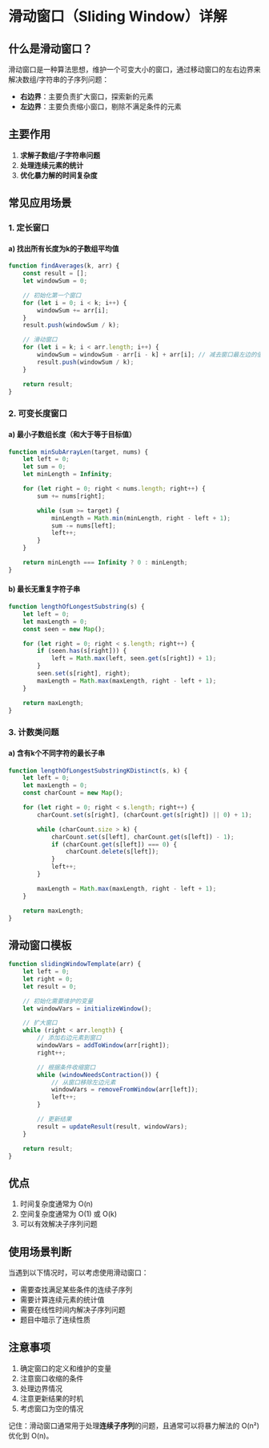 # 滑动窗口（Sliding Window）详解

## 什么是滑动窗口？

滑动窗口是一种算法思想，维护一个可变大小的窗口，通过移动窗口的左右边界来解决数组/字符串的子序列问题：

- **右边界**：主要负责扩大窗口，探索新的元素
- **左边界**：主要负责缩小窗口，剔除不满足条件的元素

## 主要作用

1. **求解子数组/子字符串问题**
2. **处理连续元素的统计**
3. **优化暴力解的时间复杂度**

## 常见应用场景

### 1. 定长窗口

#### a) 找出所有长度为k的子数组平均值

```javascript
function findAverages(k, arr) {
    const result = [];
    let windowSum = 0;

    // 初始化第一个窗口
    for (let i = 0; i < k; i++) {
        windowSum += arr[i];
    }
    result.push(windowSum / k);

    // 滑动窗口
    for (let i = k; i < arr.length; i++) {
        windowSum = windowSum - arr[i - k] + arr[i]; // 减去窗口最左边的值，加上新的值
        result.push(windowSum / k);
    }

    return result;
}
```

### 2. 可变长度窗口

#### a) 最小子数组长度（和大于等于目标值）

```javascript
function minSubArrayLen(target, nums) {
    let left = 0;
    let sum = 0;
    let minLength = Infinity;

    for (let right = 0; right < nums.length; right++) {
        sum += nums[right];

        while (sum >= target) {
            minLength = Math.min(minLength, right - left + 1);
            sum -= nums[left];
            left++;
        }
    }

    return minLength === Infinity ? 0 : minLength;
}
```

#### b) 最长无重复字符子串

```javascript
function lengthOfLongestSubstring(s) {
    let left = 0;
    let maxLength = 0;
    const seen = new Map();

    for (let right = 0; right < s.length; right++) {
        if (seen.has(s[right])) {
            left = Math.max(left, seen.get(s[right]) + 1);
        }
        seen.set(s[right], right);
        maxLength = Math.max(maxLength, right - left + 1);
    }

    return maxLength;
}
```

### 3. 计数类问题

#### a) 含有k个不同字符的最长子串

```javascript
function lengthOfLongestSubstringKDistinct(s, k) {
    let left = 0;
    let maxLength = 0;
    const charCount = new Map();

    for (let right = 0; right < s.length; right++) {
        charCount.set(s[right], (charCount.get(s[right]) || 0) + 1);

        while (charCount.size > k) {
            charCount.set(s[left], charCount.get(s[left]) - 1);
            if (charCount.get(s[left]) === 0) {
                charCount.delete(s[left]);
            }
            left++;
        }

        maxLength = Math.max(maxLength, right - left + 1);
    }

    return maxLength;
}
```

## 滑动窗口模板

```javascript
function slidingWindowTemplate(arr) {
    let left = 0;
    let right = 0;
    let result = 0;

    // 初始化需要维护的变量
    let windowVars = initializeWindow();

    // 扩大窗口
    while (right < arr.length) {
        // 添加右边元素到窗口
        windowVars = addToWindow(arr[right]);
        right++;

        // 根据条件收缩窗口
        while (windowNeedsContraction()) {
            // 从窗口移除左边元素
            windowVars = removeFromWindow(arr[left]);
            left++;
        }

        // 更新结果
        result = updateResult(result, windowVars);
    }

    return result;
}
```

## 优点

1. 时间复杂度通常为 O(n)
2. 空间复杂度通常为 O(1) 或 O(k)
3. 可以有效解决子序列问题

## 使用场景判断

当遇到以下情况时，可以考虑使用滑动窗口：

- 需要查找满足某些条件的连续子序列
- 需要计算连续元素的统计值
- 需要在线性时间内解决子序列问题
- 题目中暗示了连续性质

## 注意事项

1. 确定窗口的定义和维护的变量
2. 注意窗口收缩的条件
3. 处理边界情况
4. 注意更新结果的时机
5. 考虑窗口为空的情况

记住：滑动窗口通常用于处理**连续子序列**的问题，且通常可以将暴力解法的 O(n²) 优化到 O(n)。
